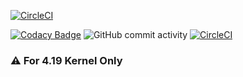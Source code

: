[![CircleCI](https://dl.circleci.com/insights-snapshot/gh/texascake/cooking-kernel/rel/cooking/badge.svg?window=30d)](https://app.circleci.com/insights/github/texascake/cooking-kernel/workflows/cooking/overview?branch=rel&reporting-window=last-30-days&insights-snapshot=true)

[![Codacy Badge](https://app.codacy.com/project/badge/Grade/5fa7d77c6a6a46c3be84f407ce707e08)](https://app.codacy.com/gh/texascake/cooking-kernel/dashboard?utm_source=gh&utm_medium=referral&utm_content=&utm_campaign=Badge_grade) ![GitHub commit activity](https://img.shields.io/github/commit-activity/m/texascake/cooking-kernel) [![CircleCI](https://dl.circleci.com/status-badge/img/gh/texascake/cooking-kernel/tree/rel.svg?style=svg)](https://dl.circleci.com/status-badge/redirect/gh/texascake/cooking-kernel/tree/rel)


### ⚠ For 4.19 Kernel Only
